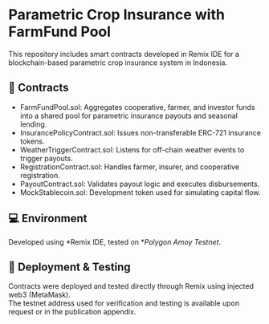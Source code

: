 # Parametric Crop Insurance with FarmFund Pool
This repository includes smart contracts developed in Remix IDE for a blockchain-based parametric crop insurance system in Indonesia.

## 📁 Contracts
- FarmFundPool.sol: Aggregates cooperative, farmer, and investor funds into a shared pool for parametric insurance payouts and seasonal lending.
- InsurancePolicyContract.sol: Issues non-transferable ERC-721 insurance tokens.
- WeatherTriggerContract.sol: Listens for off-chain weather events to trigger payouts.
- RegistrationContract.sol: Handles farmer, insurer, and cooperative registration.
- PayoutContract.sol: Validates payout logic and executes disbursements.
- MockStablecoin.sol: Development token used for simulating capital flow.

## 💻 Environment
Developed using *Remix IDE, tested on **Polygon Amoy Testnet*.

## 🔄 Deployment & Testing
Contracts were deployed and tested directly through Remix using injected web3 (MetaMask).  
The testnet address used for verification and testing is available upon request or in the publication appendix.
